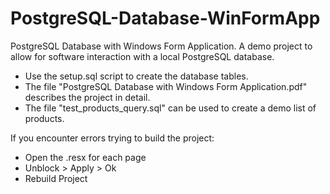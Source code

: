 # PostgreSQL-Database-WinFormApp
PostgreSQL Database with Windows Form Application. A demo project to allow for software interaction with a local PostgreSQL database.

- Use the setup.sql script to create the database tables.
- The file "PostgreSQL Database with Windows Form Application.pdf" describes the project in detail.
- The file "test_products_query.sql" can be used to create a demo list of products.

If you encounter errors trying to build the project:
- Open the .resx for each page
- Unblock > Apply > Ok
- Rebuild Project
